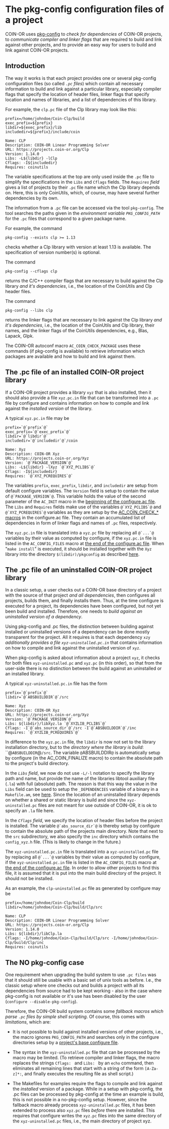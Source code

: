 


# The pkg-config configuration files of a project

COIN-OR uses [pkg-config](http://en.wikipedia.org/wiki/Pkg-config) to *check for dependencies* of COIN-OR projects, to *communicate compiler and linker flags* that are required to build and link against other projects, and to provide an easy way for users to build and link against COIN-OR projects.


## Introduction

The way it works is that each project provides one or several pkg-config configuration files (so called *`.pc` files*) which contain all necessary information to build and link against a particular library, especially compiler flags that specify the location of header files, linker flags that specify location and names of libraries, and a list of dependencies of this library.

For example, the `clp.pc` file of the Clp library may look like this:
```
prefix=/home/johndoe/Coin-Clp/build
exec_prefix=${prefix}
libdir=${exec_prefix}/lib
includedir=${prefix}/include/coin

Name: CLP
Description: COIN-OR Linear Programming Solver
URL: https://projects.coin-or.org/Clp
Version: 1.14.0
Libs: -L${libdir} -lClp
Cflags: -I${includedir}
Requires: coinutils 
```

The variable specifications at the top are only used inside the `.pc` file to simplify the specifications in the `Libs` and `Cflags` fields.
The *`Requires` field* gives a list of projects by their `.pc` file name which the Clp library depends on. Here, this is only CoinUtils, which, of course, may have several further dependencies by its own.

The information from a `.pc` file can be accessed via the tool `pkg-config`.
The tool searches the paths given in the *environment variable `PKG_CONFIG_PATH`* for the `.pc` files that correspond to a given package name.

For example, the command
```
pkg-config --exists clp >= 1.13
```
checks whether a Clp library with version at least 1.13 is available. The specification of version number(s) is optional.

The command
```
pkg-config --cflags clp
```
returns the C/C++ compiler flags that are necessary to build against the Clp library _and it's dependencies_, i.e., the location of the CoinUtils and Clp header files.

The command
```
pkg-config --libs clp
```
returns the linker flags that are necessary to link against the Clp library _and it's dependencies_, i.e., the location of the CoinUtils and Clp library, their names, and the linker flags of the CoinUtils dependencies, e.g., Blas, Lapack, Glpk.

The COIN-OR autoconf macro `AC_COIN_CHECK_PACKAGE` uses these commands (if pkg-config is available) to retrieve information which packages are available and how to build and link against them.


## The .pc file of an installed COIN-OR project library

If a COIN-OR project provides a library `xyz` that is also installed, then it should also provide a file `xyz.pc.in` file that can be transformed into a `.pc` file by configure and contains information on how to compile and link against the _installed version_ of the library.

A typical `xyz.pc.in` file may be
```
prefix=`@`prefix`@`
exec_prefix=`@`exec_prefix`@`
libdir=`@`libdir`@`
includedir=`@`includedir`@`/coin

Name: Xyz
Description: COIN-OR Xyz
URL: https://projects.coin-or.org/Xyz
Version: `@`PACKAGE_VERSION`@`
Libs: -L${libdir} -lXyz `@`XYZ_PCLIBS`@`
Cflags: -I${includedir}
Requires: `@`XYZ_PCREQUIRES`@`
```
The variables `prefix`, `exec_prefix`, `libdir`, and `includedir` are setup from default configure variables.
The `Version` field is setup to contain the value of ``@`PACKAGE_VERSION`@``. This variable holds the value of the second parameter of the `AC_INIT` macro in the [beginning of the configure.ac file](./pm-structure-config.md#Beginningofaconfigure.acfile).
The `Libs` and `Requires` fields make use of the variables ``@`XYZ_PCLIBS`@`` and ``@`XYZ_PCREQUIRES`@`` variables as they are setup by the [AC_COIN_CHECK_* macros](./pm-project-config.md#CheckforotherCOIN-ORComponents) in the configure.ac file. They contain an accumulated list of dependencies in form of linker flags and names of `.pc` files, respectively.

The `xyz.pc.in` file is translated into a `xyz.pc` file by replacing all ``@`...`@`` variables by their value as computed by configure, if the `xyz.pc.in` file is listed in the `AC_CONFIG_FILES` macro at
[the end of the configure.ac file](./pm-structure-config.md#TheEndoftheconfigure.acFile).
When "`make install`" is executed, it should be installed together with the `Xyz` library into the directory `$(libdir)/pkgconfig` as described [here](./pm-project-make.md#TheProjectMainDirectoryMakefile.amFile).


## The .pc file of an uninstalled COIN-OR project library

In a classic setup, a user checks out a COIN-OR base directory of a project with the source of that project _and all dependencies_, then configures all projects, builds them, and finally installs them.
Thus, at the time configure is executed for a project, its dependencies have been configured, but not yet been build and installed.
Therefore, one needs to *build against an _uninstalled_ version of a dependency*.

Using pkg-config and .pc files, the distinction between building against installed or uninstalled versions of a dependency can be done mostly transparent for the project.
All it requires is that each dependency `xzy` *additionally provides a file `xyz-uninstalled.pc.in`* that contains information on how to compile and link against the uninstalled version of `xyz`.

When pkg-config is asked about information about a project `xyz`, it checks for both files `xyz-uninstalled.pc` and `xyz.pc` (in this order), so that from the user-side there is no distinction between the build against an uninstalled or an installed library.

A typical `xyz-uninstalled.pc.in` file has the form
```
prefix=`@`prefix`@`
libdir=`@`ABSBUILDDIR`@`/src

Name: Xyz
Description: COIN-OR Xyz
URL: https://projects.coin-or.org/Xyz
Version: `@`PACKAGE_VERSION`@`
Libs: ${libdir}/libXyz.la `@`XYZLIB_PCLIBS`@`
Cflags: -I`@`abs_source_dir`@`/src -I`@`ABSBUILDDIR`@`/inc
Requires: `@`XYZLIB_PCREQUIRES`@`
```
In difference to the `xyz.pc.in` file, the `libdir` is now not set to the library installation directory, but to the *directory where the library is build*: ``@`ABSBUILDDIR`@`/src`. The variable `@`ABSBUILDDIR`@` is automatically setup by configure (in the AC_COIN_FINALIZE macro) to contain the absolute path to the project's build directory.

In the *`Libs` field*, we now do not use `-L/-l` notation to specify the library path and name, but provide the name of the libraries libtool auxiliary file (`.la`) with full (absolute) path.
The reason is that this way the value in the `Libs` field can be used to setup the `_DEPENDENCIES` variable of a binary in a `Makefile.am`, see [here](./pm-source-make.md#SpecifyingLinkingFlags).
Since the location of an uninstalled library depends on whether a shared or static library is build and since the `xyz-uninstalled.pc` files are not meant for use outside of COIN-OR, it is ok to specify an `.la` file here.

In the *`Cflags` field*, we specify the location of header files before the project is installed.
The variable ``@`abs_source_dir`@`` is thereby setup by configure to contain the absolute path of the projects main directory.
Note that next to the `src` subdirectory, we also specify the `inc` directory which contains the `config_xyz.h` file. (This is likely to change in the future.)

The `xyz-uninstalled.pc.in` file is translated into a `xyz-uninstalled.pc` file by replacing all ``@`...`@`` variables by their value as computed by configure, if the `xyz-uninstalled.pc.in` file is listed in the `AC_CONFIG_FILES` macro at
[the end of the configure.ac file](./pm-structure-config.md#TheEndoftheconfigure.acFile).
In order to allow other projects to find this file, it is assumed that it is put into the main build directory of the project.
It should not be installed.

As an example, the `clp-uninstalled.pc` file as generated by configure may be
```
prefix=/home/johndoe/Coin-Clp/build
libdir=/home/johndoe/Coin-Clp/build/Clp/src

Name: CLP
Description: COIN-OR Linear Programming Solver
URL: https://projects.coin-or.org/Clp
Version: 1.14.0
Libs: ${libdir}/libClp.la 
Cflags: -I/home/johndoe/Coin-Clp/build/Clp/src -I/home/johndoe/Coin-Clp/build/Clp/inc
Requires: coinutils 
```


## The NO pkg-config case

One requirement when upgrading the build system to use `.pc files` was that it should still be usable with a basic set of unix tools as before.
I.e., the classic setup where one checks out and builds a project with all its dependencies from source had to be kept working - also in the case where pkg-config is not available or it's use has been disabled by the user (`configure --disable-pkg-config`).

Therefore, the COIN-OR build system contains some *fallback macros which parse `.pc` files by simple shell scripting*.
Of course, this comes with *limitations*, which are:
* It is not possible to build against installed versions of other projects, i.e., the macro ignores `PKG_CONFIG_PATH` and searches only in the configure directories setup by a [project's base configure file](./pm-base-config.md).

* The syntax in the `xyz-uninstalled.pc` file that can be processed by the macro may be limited. (To retrieve compiler and linker flags, the macro replaces the strings `Cflags: ` and `Libs: ` by an `echo` command, then eliminates all remaining lines that start with a string of the form `[A-Za-z]*:`, and finally executes the resulting file as shell script.)

* The Makefiles for examples require the flags to compile and link against the _installed_ version of a package.
  While in a setup with pkg-config, the .pc files can be processed by pkg-config at the time an example is build, this is not possible in a no-pkg-config setup.
  However, since the fallback macro already process `xyz-uninstalled.pc` files, it has been extended to process also `xyz.pc` files _before_ there are installed. This requires that configure writes the `xyz.pc` files into the same directory of the `xyz-uninstalled.pc` files, i.e., the main directory of project xyz.